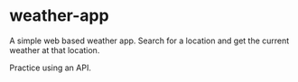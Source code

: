 # weather-app

A simple web based weather app. Search for a location and get the current weather at that location. 

Practice using an API.